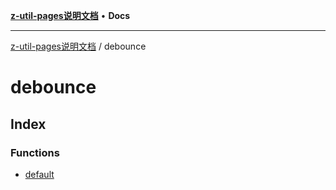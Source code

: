 [**z-util-pages说明文档**](../README.md) • **Docs**

***

[z-util-pages说明文档](../modules.md) / debounce

# debounce

## Index

### Functions

- [default](functions/default.md)
